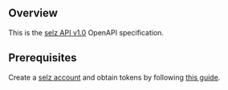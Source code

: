 ## Overview
This is the [selz API v1.0](https://developer.selz.com/api/reference) OpenAPI specification.
## Prerequisites

 Create a [selz account](https://selz.com) and obtain tokens by following [this guide](https://developer.selz.com/api/authentication).

